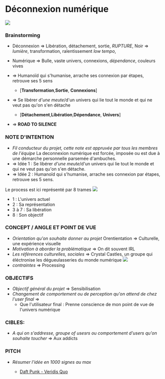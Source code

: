 # Déconnexion numérique
![](https://static1.squarespace.com/static/4ff36a2b84aecc34311d0e6c/t/5b5ca9021ae6cf84852027e4/1532799254230/techno-slaves.jpg)

### Brainstorming
- Déconnexion => Libération, détachement, sortie, *RUPTURE*, Noir => *lumière*, transformation, ralentissement *low tempo*, 
- Numérique => Bulle, vaste univers, connexions, *dépendance*, couleurs vives

- => Humanoïd qui s'humanise, arrache ses connexion par étapes, retrouve ses 5 sens 
  - [**Transformation**,**Sortie**, **Connexions**]
- => Se libérer *d'une meute*/d'un univers qui lie tout le monde et qui ne veut pas qu'on s'en détache
  - [**Détachement**,**Libération**,**Dépendance**, **Univers**]
- => **ROAD TO SILENCE**
### NOTE D'INTENTION
- *Fil conducteur du projet, cette note est appruvée par tous les membres de l'équipe*
La deconnexion numérique est forcée, imposée ou est due à une démarche personnelle parsemée d'ambuches.
- => Idée 1 : Se libérer *d'une meute*/d'un univers qui lie tout le monde et qui ne veut pas qu'on s'en détache.
- => Idée 2 :  Humanoïd qui s'humanise, arrache ses connexion par étapes, retrouve ses 5 sens.

Le process est ici représenté par 8 trames
![](https://i.imgur.com/aEglXm3.png)
- 1 : L'univers actuel
- 2 : Sa représentation
- 3 à 7 : Sa libération 
- 8 : Son objectif
### CONCEPT / ANGLE ET POINT DE VUE
- *Orientation qu'on souhaite donner au projet*
Orentientation => Culturelle, une expérience visuelle
- *Motivation à aborder la problématique* => On dit souvent IRL
- *Les références culturelles, sociales* => 
Crystal Castles, un groupe qui éléctronise les dégueulasseries du monde numérique <sorry>
![](https://78.media.tumblr.com/728754849adef0adfdc08aa7b753c3b3/tumblr_oo7wwedGbF1s9nbw1o1_540.gif)
- *contraintes* => Processing
### OBJECTIFS
- *Objectif général du projet* => Sensibilisation
- *Changement de comportement ou de perception qu'on attend de chez l'user final* => 
  - Que l'utilisateur final : Prenne conscience de mon point de vue de l'univers numérique
### CIBLES:
- *A qui on s'addresse, groupe of usesrs ou comportement d'users qu'on souhaite toucher* => Aux addicts
### PITCH
- *Résumer l'idée en 1000 signes au max*
  
  - [Daft Punk - Veridis Quo](https://www.youtube.com/watch?v=HhZaHf8RP6g)
  
  


  
